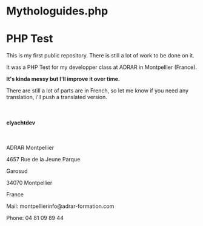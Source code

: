 # Mythologuides.php
<h1>PHP Test</h1>

<p>This is my first public repository. There is still a lot of work to be done on it.</p> 
<p>It was a PHP Test for my developper class at ADRAR in Montpellier (France).</p>
<strong>It's kinda messy but I'll improve it over time.</strong>
<p>There are still a lot of parts are in French, so let me know if you need any translation, i'll push a translated version.</p>
<br>
<h4>elyachtdev</h4>
<br>
<p>ADRAR Montpellier</p>
<p>4657 Rue de la Jeune Parque</p> 
<p>Garosud</p> 
<p>34070 Montpellier</p>
<p>France</p>
<p>Mail: montpellierinfo@adrar-formation.com</p>
<p>Phone: 04 81 09 89 44</p>

